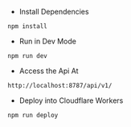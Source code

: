 - Install Dependencies
```
npm install
```
- Run in Dev Mode
```
npm run dev
```
- Access the Api At
```
http://localhost:8787/api/v1/
```
- Deploy into Cloudflare Workers
```
npm run deploy
```
